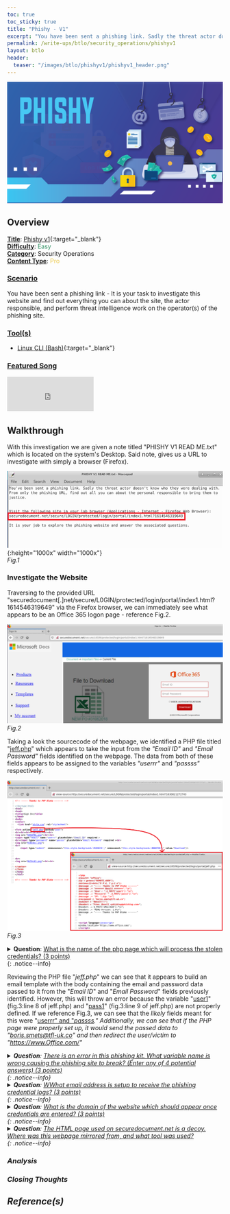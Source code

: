 ```yaml
---
toc: true
toc_sticky: true
title: "Phishy - V1"
excerpt: "You have been sent a phishing link. Sadly the threat actor doesn't know who they were dealing with. From only one phishing link find out all you can about the person responsible and bring them to justice."
permalink: /write-ups/btlo/security_operations/phishyv1
layout: btlo
header:
  teaser: "/images/btlo/phishyv1/phishyv1_header.png"
---
```

![](/images/btlo/phishyv1/phishyv1_header.png)
## **Overview**
<ins>**Title**</ins>: [Phishy v1](https://blueteamlabs.online/home/investigation/4){:target="_blank"}<br /><ins>**Difficulty**</ins>: <span style="color:#349165">Easy</span><br /><ins>**Category**</ins>: Security Operations<br /><ins>**Content Type**</ins>: <span style="color:#ecc94b">Pro</span>

### <ins>Scenario</ins>
You have been sent a phishing link - It is your task to investigate this website and find out everything you can about the site, the actor responsible, and perform threat intelligence work on the operator(s) of the phishing site.



### <ins>Tool(s)</ins>
 - [Linux CLI (Bash)](https://www.gnu.org/software/bash/manual/bash.html){:target="_blank"}


### <ins>Featured Song</ins>

<iframe src="https://open.spotify.com/embed/track/6Hj9jySrnFppAI0sEMCZpJ" width="40%" height="80" frameBorder="0" allowtransparency="true" allow="encrypted-media"></iframe>

## Walkthrough

With this investigation we are given a note titled "PHISHY V1 READ ME.txt" which is located on the system's Desktop. Said note, gives us a URL to investigate with simply a browser (Firefox). 

![](/images/btlo/phishyv1/phishy_walkthrough.png){:height="1000x" width="1000x"}<br />
<i>Fig.1</i>

### Investigate the Website 

Traversing to the provided URL "securedocument[.]net/secure/L0GIN/protected/login/portal/index1.html?1614546319649" via the Firefox browser, we can immediately see what appears to be an Office 365 logon page - reference Fig.2. 

![](/images/btlo/phishyv1/phishy_webpage.PNG)<br />
<i>Fig.2</i>

Taking a look the sourcecode of the webpage, we identified a PHP file titled "<ins>jeff.php</ins>" which appears to take the input from the <i>"Email ID"</i> and <i>"Email Password"</i> fields identified on the webpage. The data from both of these fields appears to be assigned to the variables <i>"userrr"</i> and <i>"passss"</i> respectively. 

![](/images/btlo/phishyv1/phishy_answer3.png)<br />
<i>Fig.3</i>
<details>
  <summary><B>Question</B>: <u>What is the name of the php page which will process the stolen credentials? (3 points)</u></summary>
  <i>jeff.php</i>
</details>
{: .notice--info}

Reviewing the PHP file "<i>jeff.php</i>" we can see that it appears to build an email template with the body containing the email and password data passed to it from the "<i>Email ID</i>" and "<i>Email Password</i>" fields previously identified. However, this will throw an error because the variable "<ins>user1</ins>" (fig.3:line 8 of jeff.php) and "<ins>pass1</ins>" (fig.3:line 9 of jeff.php) are not properly defined. If we reference Fig.3, we can see that the <i>likely</i> fields meant for this were "<ins>userrr</i>" and "<i>passss</ins>." Additionally, we can see that if the PHP page were properly set up, it would send the passed data to "<ins>boris.smets@tfl-uk.co</ins>" and then redirect the user/victim to "<ins>https://www.Office.com/</ins>"
<details>
  <summary><B>Question</B>: <u>There is an error in this phishing kit. What variable name is wrong causing the phishing site to break? (Enter any of 4 potential answers) (3 points)</u></summary>
  <i>user1 OR pass1 OR userrr OR passss</i>
</details>
{: .notice--info}
<details>
  <summary><B>Question</B>: <u>WWhat email address is setup to receive the phishing credential logs? (3 points)</u></summary>
  <i>boris.smets@tfl-uk.co</i>
</details>
{: .notice--info}
<details>
  <summary><B>Question</B>: <u>What is the domain of the website which should appear once credentials are entered? (3 points)</u></summary>
  <i>Office.com</i>
</details>
{: .notice--info}

<details>
  <summary><B>Question</B>: <u>The HTML page used on securedocument.net is a decoy. Where was this webpage mirrored from, and what tool was used?</u></summary>
  <i>61.221.12.26/cgi-sys/defaultwebpage.cgi, HTTrack</i>
</details>
{: .notice--info}

### Analysis
### Closing Thoughts

## Reference(s)
